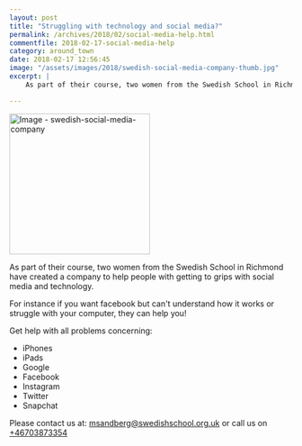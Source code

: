 ```yaml
---
layout: post
title: "Struggling with technology and social media?"
permalink: /archives/2018/02/social-media-help.html
commentfile: 2018-02-17-social-media-help
category: around_town
date: 2018-02-17 12:56:45
image: "/assets/images/2018/swedish-social-media-company-thumb.jpg"
excerpt: |
    As part of their course, two women from the Swedish School in Richmond have created a company to help people with getting to grips with social media and technology.

---
```


<a href="/assets/images/2018/swedish-social-media-company.jpg" title="Click for a larger image"><img src="/assets/images/2018/swedish-social-media-company-thumb.jpg" width="250" alt="Image - swedish-social-media-company"  class="photo right"/></a>

As part of their course, two women from the Swedish School in Richmond have created a company to help people with getting to grips with social media and technology.

For instance if you want facebook but can't understand how it works or struggle with your computer, they can help you!

Get help with all problems concerning:

* iPhones
* iPads
* Google
* Facebook
* Instagram
* Twitter
* Snapchat

Please contact us at: [msandberg@swedishschool.org.uk](mailto:msandberg@swedishschool.org.uk) or call us on [+46703873354](tel:+46703873354)
